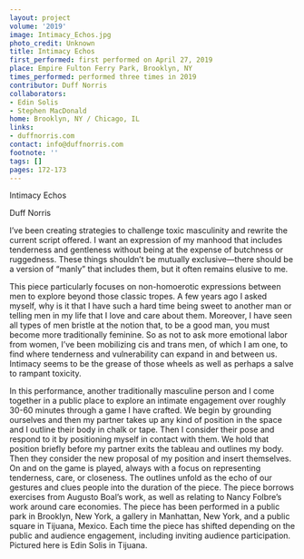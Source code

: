 ```yaml
---
layout: project
volume: '2019'
image: Intimacy_Echos.jpg
photo_credit: Unknown
title: Intimacy Echos
first_performed: first performed on April 27, 2019
place: Empire Fulton Ferry Park, Brooklyn, NY
times_performed: performed three times in 2019
contributor: Duff Norris
collaborators:
- Edin Solis
- Stephen MacDonald
home: Brooklyn, NY / Chicago, IL
links:
- duffnorris.com
contact: info@duffnorris.com
footnote: ''
tags: []
pages: 172-173
---
```



Intimacy Echos

Duff Norris

I’ve been creating strategies to challenge toxic masculinity and rewrite the current script offered. I want an expression of my manhood that includes tenderness and gentleness without being at the expense of butchness or ruggedness. These things shouldn’t be mutually exclusive—there should be a version of “manly” that includes them, but it often remains elusive to me.

This piece particularly focuses on non-homoerotic expressions between men to explore beyond those classic tropes. A few years ago I asked myself, why is it that I have such a hard time being sweet to another man or telling men in my life that I love and care about them. Moreover, I have seen all types of men bristle at the notion that, to be a good man, you must become more traditionally feminine. So as not to ask more emotional labor from women, I’ve been mobilizing cis and trans men, of which I am one, to find where tenderness and vulnerability can expand in and between us. Intimacy seems to be the grease of those wheels as well as perhaps a salve to rampant toxicity.

In this performance, another traditionally masculine person and I come together in a public place to explore an intimate engagement over roughly 30-60 minutes through a game I have crafted. We begin by grounding ourselves and then my partner takes up any kind of position in the space and I outline their body in chalk or tape. Then I consider their pose and respond to it by positioning myself in contact with them. We hold that position briefly before my partner exits the tableau and outlines my body. Then they consider the new proposal of my position and insert themselves. On and on the game is played, always with a focus on representing tenderness, care, or closeness. The outlines unfold as the echo of our gestures and clues people into the duration of the piece. The piece borrows exercises from Augusto Boal’s work, as well as relating to Nancy Folbre’s work around care economies. The piece has been performed in a public park in Brooklyn, New York, a gallery in Manhattan, New York, and a public square in Tijuana, Mexico. Each time the piece has shifted depending on the public and audience engagement, including inviting audience participation. Pictured here is Edin Solis in Tijuana.
